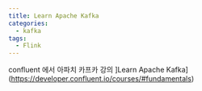 ```yaml
---
title: Learn Apache Kafka
categories:
  - kafka
tags: 
  - Flink
---
```


confluent 에서 아파치 카프카 강의 
]Learn Apache Kafka](https://developer.confluent.io/courses/#fundamentals)

